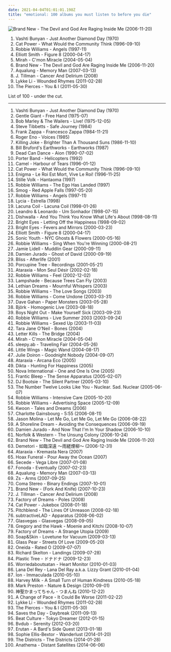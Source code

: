 ```yaml
---
date: 2021-04-04T01:01:01.198Z
title: "emotional: 100 albums you must listen to before you die"
---
```

![Brand New - The Devil and God Are Raging Inside Me (2006-11-20)](http://coverartarchive.org/release/c9294302-9589-4859-a0ed-d82c65b017db/4724008040-500.jpg "Brand New - The Devil and God Are Raging Inside Me (2006-11-20)")
<ol class="albums">
<li data-cover="https://img.discogs.com/2x-W2u8k9mU9yX_EUoj7jyLfKac=/fit-in/600x600/filters:strip_icc():format(jpeg):mode_rgb():quality(90)/discogs-images/R-640394-1504973916-3642.jpeg.jpg" data-tags="folk, female vocalists, indie, alternative" role="button">Vashti Bunyan - Just Another Diamond Day (1970)</li>
<li data-cover="http://coverartarchive.org/release/cb552dc7-b0fe-4bcd-b864-1b3940baee8c/6010090362-500.jpg" data-tags="indie, female vocalists, female, alternative, indie rock, female singers, pop, rock, alternative rock, indie pop, female vocals, female vocalist, female voices, girls, indie-rock, female artists, female vocal, indie-pop, love song" role="button">Cat Power - What Would the Community Think (1996-09-10)</li>
<li data-cover="https://img.discogs.com/Huj-3hhR3RV6MvojZF3Bjx0FTEY=/fit-in/600x600/filters:strip_icc():format(jpeg):mode_rgb():quality(90)/discogs-images/R-13088141-1547841438-1652.jpeg.jpg" data-tags="alternative, robbie williams, indie, rock, british" role="button">Robbie Williams - Angels (1997-11)</li>
<li data-cover="http://coverartarchive.org/release/8bc521b4-57af-4b4c-88a1-ad214c9c6516/9560550155-500.jpg" data-tags="singer-songwriter, indie" role="button">Elliott Smith - Figure 8 (2000-04-17)</li>
<li data-cover="https://img.discogs.com/kqYj4ochAeSGmKUFfOnxgKhxmf0=/fit-in/475x422/filters:strip_icc():format(jpeg):mode_rgb():quality(90)/discogs-images/R-525696-1285843401.jpeg.jpg" data-tags="indie, female vocalists, female, indie pop, rock, indie rock, female vocalist, pop, alternative, alternative rock, girls, indie-rock, female vocals, female artists, female vocal, female voices, female singers, indie-pop, love song" role="button">Mirah - C'mon Miracle (2004-05-04)</li>
<li data-cover="http://coverartarchive.org/release/c9294302-9589-4859-a0ed-d82c65b017db/4724008040-500.jpg" data-tags="alternative rock, alternative" role="button">Brand New - The Devil and God Are Raging Inside Me (2006-11-20)</li>
<li data-cover="http://coverartarchive.org/release/389cd05b-7bed-4d1f-ac93-273b23936847/7592328592-500.jpg" data-tags="memory man" role="button">Aqualung - Memory Man (2007-03-13)</li>
<li data-cover="http://coverartarchive.org/release/4b16363d-02fe-498e-8c0b-98b7509a87be/16717106099-500.jpg" data-tags="folk, acoustic, slow-coustic, indie, alternative, singer-songwriter, lo-fi, alt-country, folk rock, indie folk, alternative folk, country, indie pop, indie rock, sad, slow, calm, americana, blues, moody, songwriter, winter, mellow, melancholy, sleep, folk noir, freak folk, soft, emotional, slowcore, quiet, alt country, singer songwriter, singer-songwriters, short song, alt rock, hippie, indie-folk, independent, lyrics, lo fi, post folk, chamber folk, neofreak-folk, euphoric misery, concentration, folk me, quiet voices, singersongwriters, quiet  music" role="button">J. Tillman - Cancer And Delirium (2008)</li>
<li data-cover="http://coverartarchive.org/release/36850a03-c671-4690-9eb9-b6aa96d52405/7463293341-500.jpg" data-tags="indie pop" role="button">Lykke Li - Wounded Rhymes (2011-02-28)</li>
<li data-cover="http://coverartarchive.org/release/327d35f3-12f7-43a8-af7a-3b27132fc353/15299233483-500.jpg" data-tags="folk, intense, emotional, lovely, boughtlist2012" role="button">The Pierces - You & I (2011-05-30)</li>
</ol>
List of 100 - under the cut.
<!-- more -->

_________________

<ol class="albums">
<li data-cover="https://img.discogs.com/2x-W2u8k9mU9yX_EUoj7jyLfKac=/fit-in/600x600/filters:strip_icc():format(jpeg):mode_rgb():quality(90)/discogs-images/R-640394-1504973916-3642.jpeg.jpg" data-tags="folk, female vocalists, indie, alternative" role="button">
Vashti Bunyan - Just Another Diamond Day (1970)
</li>
<li data-cover="https://img.discogs.com/cfc9e7fd50d7c9c08931869b95f6849a01d0635d/images/spacer.gif" data-tags="progressive rock" role="button">
Gentle Giant - Free Hand (1975-07)
</li>
<li data-cover="http://coverartarchive.org/release/0fa2416d-3813-4639-90d4-c308779b3802/5478169435-500.jpg" data-tags="reggae" role="button">
Bob Marley & The Wailers - Live! (1975-12-05)
</li>
<li data-cover="https://img.discogs.com/5pUsWmy9pMuJaartAiEXRsPPr_k=/fit-in/208x208/filters:strip_icc():format(jpeg):mode_rgb():quality(90)/discogs-images/R-467012-1220638762.jpeg.jpg" data-tags="ecm" role="button">
Steve Tibbetts - Safe Journey (1984)
</li>
<li data-cover="http://coverartarchive.org/release/60a210fa-58ed-374f-a58b-fd7f13493a94/8608488459-500.jpg" data-tags="20th century classical" role="button">
Frank Zappa - Francesco Zappa (1984-11-21)
</li>
<li data-cover="https://img.discogs.com/zhCkMCRYUMBmmTUa4Tmcy09pbis=/fit-in/600x581/filters:strip_icc():format(jpeg):mode_rgb():quality(90)/discogs-images/R-81710-1463368962-5885.jpeg.jpg" data-tags="ambient" role="button">
Roger Eno - Voices (1985)
</li>
<li data-cover="https://via.placeholder.com/450" data-tags="post-punk" role="button">
Killing Joke - Brighter Than A Thousand Suns (1986-11-10)
</li>
<li data-cover="http://coverartarchive.org/release/868f580f-35e7-4ba1-b77d-b34691dbe6d6/19849623630-500.jpg" data-tags="fusion, contemporary jazz, bill bruford, bruford" role="button">
Bill Bruford's Earthworks - Earthworks (1987)
</li>
<li data-cover="http://coverartarchive.org/release/48148a00-abee-387b-9784-1203490a1aad/16700970374-500.jpg" data-tags="ethereal, medieval" role="button">
Dead Can Dance - Aion (1990-07-02)
</li>
<li data-cover="http://coverartarchive.org/release/ca95762f-7bce-4f0a-a130-77689c41f46b/10488536618-500.jpg" data-tags="rock, john porter" role="button">
Porter Band - Helicopters (1992)
</li>
<li data-cover="http://coverartarchive.org/release/9900c1e6-829e-46d4-8bce-3ea6546a974e/19244266827-500.jpg" data-tags="progressive rock" role="button">
Camel - Harbour of Tears (1996-01-12)
</li>
<li data-cover="http://coverartarchive.org/release/cb552dc7-b0fe-4bcd-b864-1b3940baee8c/6010090362-500.jpg" data-tags="indie, female vocalists, female, alternative, indie rock, female singers, pop, rock, alternative rock, indie pop, female vocals, female vocalist, female voices, girls, indie-rock, female artists, female vocal, indie-pop, love song" role="button">
Cat Power - What Would the Community Think (1996-09-10)
</li>
<li data-cover="https://via.placeholder.com/450" data-tags="new age, enigma, ambient" role="button">
Enigma - Le Roi Est Mort, Vive Le Roi! (1996-11-25)
</li>
<li data-cover="http://coverartarchive.org/release/91915156-b86b-425a-aa79-52810793fe80/16836219337-500.jpg" data-tags="folk, medieval, neomedieval, freak folk, fantasy, medieval folk" role="button">
Stille Volk - Hantaoma (1997)
</li>
<li data-cover="http://coverartarchive.org/release/3852304a-41d1-4639-bab9-abb606c33c75/3031192753-500.jpg" data-tags="pop, alternative, britpop, rock" role="button">
Robbie Williams - The Ego Has Landed (1997)
</li>
<li data-cover="http://coverartarchive.org/release/27d99673-cdc9-4172-bdf6-d3bd0620c0ee/15960021076-500.jpg" data-tags="singer-songwriter, 90s, indie, folk, lo-fi, mellow, slowcore" role="button">
Smog - Red Apple Falls (1997-05-20)
</li>
<li data-cover="https://img.discogs.com/Huj-3hhR3RV6MvojZF3Bjx0FTEY=/fit-in/600x600/filters:strip_icc():format(jpeg):mode_rgb():quality(90)/discogs-images/R-13088141-1547841438-1652.jpeg.jpg" data-tags="alternative, robbie williams, indie, rock, british" role="button">
Robbie Williams - Angels (1997-11)
</li>
<li data-cover="https://img.discogs.com/J15B2jbVt9XWXJLHT5z4ZlLhpXs=/fit-in/600x600/filters:strip_icc():format(jpeg):mode_rgb():quality(90)/discogs-images/R-5155758-1386007235-9377.jpeg.jpg" data-tags="gothic, 90s, soft, ethereal, emotional, darkwave, lycia, nihilism, dream, us, night time, to explore, existentialism, music and poetry, excruciatingly beautiful, autumn and winter, lauraann163" role="button">
Lycia - Estrella (1998)
</li>
<li data-cover="http://coverartarchive.org/release/70578657-4756-4024-8836-5a1b34cb83a7/16305003945-500.jpg" data-tags="gothic metal" role="button">
Lacuna Coil - Lacuna Coil (1998-01-26)
</li>
<li data-cover="http://coverartarchive.org/release/922a4808-890b-4313-8211-874f36c7f45b/6677759219-500.jpg" data-tags="male, pop, rock, country, easy listening, soft rock, 90s, brazil, portuguese, mellow, soft, emotional, brazilian, male vocalists, country rock, sertanejo, leonardo" role="button">
Leandro & Leonardo - Um Sonhador (1998-07-15)
</li>
<li data-cover="http://coverartarchive.org/release/c34f41f2-080b-4613-9f38-69a0f57f154b/13096884265-500.jpg" data-tags="rock, alternative rock, emo, soft rock, emotional, purchased 09, rockadd, damien cripps band" role="button">
Dishwalla - And You Think You Know What Life's About (1998-08-11)
</li>
<li data-cover="https://via.placeholder.com/450" data-tags="indie, emo" role="button">
Bright Eyes - Letting Off the Happiness (1998-09-02)
</li>
<li data-cover="http://coverartarchive.org/release/64c2b3d0-f2ff-4e2f-9dad-4c926bb00a10/26393498490-500.jpg" data-tags="indie, folk" role="button">
Bright Eyes - Fevers and Mirrors (2000-03-23)
</li>
<li data-cover="http://coverartarchive.org/release/8bc521b4-57af-4b4c-88a1-ad214c9c6516/9560550155-500.jpg" data-tags="singer-songwriter, indie" role="button">
Elliott Smith - Figure 8 (2000-04-17)
</li>
<li data-cover="http://coverartarchive.org/release/e874cafd-1266-4627-962b-3011feb70f0f/7678581820-500.jpg" data-tags="experimental, experimental rock, 00s" role="button">
Sonic Youth - NYC Ghosts & Flowers (2000-05-16)
</li>
<li data-cover="http://coverartarchive.org/release/b85f3519-c771-3267-92c0-cf509db2eba0/2454107403-500.jpg" data-tags="pop" role="button">
Robbie Williams - Sing When You're Winning (2000-08-21)
</li>
<li data-cover="http://coverartarchive.org/release/7462b16d-0396-40f1-afa3-5ab1de69ef5a/23873125153-500.jpg" data-tags="experimental" role="button">
Jamie Lidell - Muddlin Gear (2000-09-11)
</li>
<li data-cover="http://coverartarchive.org/release/0e70135c-379b-474e-9d91-72abc1fab102/20161665425-500.jpg" data-tags="indie, alternative, singer-songwriter, rock, country, alternative rock, folk, indie pop, indie rock, acoustic, blues, guitar" role="button">
Damien Jurado - Ghost of David (2000-09-19)
</li>
<li data-cover="https://img.discogs.com/xvpzGipo5TzPS-M1z-2gHxyZOrw=/fit-in/200x176/filters:strip_icc():format(jpeg):mode_rgb():quality(90)/discogs-images/R-11065147-1509205332-2970.jpeg.jpg" data-tags="chillout, ambient" role="button">
Bliss - Afterlife (2001)
</li>
<li data-cover="http://coverartarchive.org/release/3590a73b-bcff-3b18-84a3-fb7ac9fbd1aa/14175880236-500.jpg" data-tags="progressive rock, porcupine tree" role="button">
Porcupine Tree - Recordings (2001-05-21)
</li>
<li data-cover="https://img.discogs.com/OQ6Jx5X3LAsD2L_N7xefVOkhgZg=/fit-in/598x600/filters:strip_icc():format(jpeg):mode_rgb():quality(90)/discogs-images/R-243853-1158972862.jpeg.jpg" data-tags="neofolk" role="button">
Ataraxia - Mon Seul Désir (2002-02-18)
</li>
<li data-cover="http://coverartarchive.org/release/f355ffd0-6e6f-4c78-9ad9-9fa7dc5bba1b/5603335089-500.jpg" data-tags="indie, alternative" role="button">
Robbie Williams - Feel (2002-12-02)
</li>
<li data-cover="https://via.placeholder.com/450" data-tags="indie" role="button">
Lampshade - Because Trees Can Fly (2003)
</li>
<li data-cover="https://img.discogs.com/Tsy-efgTyeILKXqLIAQzXwIMOIQ=/fit-in/225x225/filters:strip_icc():format(jpeg):mode_rgb():quality(90)/discogs-images/R-15954053-1600848177-2663.jpeg.jpg" data-tags="female vocalists, doom metal, atmospheric, emotional" role="button">
Lethian Dreams - Mournful Whispers (2003)
</li>
<li data-cover="http://coverartarchive.org/release/c9a082f0-6358-402e-89c5-379af2060a83/3031084886-500.jpg" data-tags="robbie williams, pop" role="button">
Robbie Williams - The Love Songs (2003)
</li>
<li data-cover="https://img.discogs.com/EylLs7PD3ggJhdOiX6lyTyH0t6s=/fit-in/150x150/filters:strip_icc():format(jpeg):mode_rgb():quality(90)/discogs-images/R-5964635-1407565167-9964.jpeg.jpg" data-tags="rock, alternative rock, indie rock, dark, drugs, cocaine" role="button">
Robbie Williams - Come Undone (2003-03-31)
</li>
<li data-cover="https://img.discogs.com/PPB3MdLUrIN7afWvEXQ4Zr-UyUI=/fit-in/400x565/filters:strip_icc():format(jpeg):mode_rgb():quality(90)/discogs-images/R-1928630-1337992486-8207.jpeg.jpg" data-tags="electronic, depeche mode" role="button">
Dave Gahan - Paper Monsters (2003-05-28)
</li>
<li data-cover="https://img.discogs.com/wsth58Vm-20-xd2QGRkYbUsXRfc=/fit-in/600x533/filters:strip_icc():format(jpeg):mode_rgb():quality(90)/discogs-images/R-6369706-1418122645-1265.jpeg.jpg" data-tags="electronic, alternative, female vocalists, bjork" role="button">
Björk - Homogenic Live (2003-08-18)
</li>
<li data-cover="http://coverartarchive.org/release/0db476e3-af43-4bef-8c7f-07eb55ecb6e0/6939130778-500.jpg" data-tags="emo, post-hardcore, boys night out" role="button">
Boys Night Out - Make Yourself Sick (2003-09-23)
</li>
<li data-cover="http://coverartarchive.org/release/72d9b528-ff39-4122-b14d-588d41c07b9f/7560169899-500.jpg" data-tags="british, alternative rock, indie rock, emotional" role="button">
Robbie Williams - Live Summer 2003 (2003-09-24)
</li>
<li data-cover="https://img.discogs.com/VwuKlUf4oFkJTG79vywPpQ9Cuks=/fit-in/400x300/filters:strip_icc():format(jpeg):mode_rgb():quality(90)/discogs-images/R-7389241-1440444057-4003.jpeg.jpg" data-tags="indie, alternative, dark, alternative rock" role="button">
Robbie Williams - Sexed Up (2003-11-03)
</li>
<li data-cover="https://img.discogs.com/2pmcZrViIglazE1B20EN20LJY9U=/fit-in/450x405/filters:strip_icc():format(jpeg):mode_rgb():quality(90)/discogs-images/R-1184688-1199127294.gif.jpg" data-tags="folk, indie, singer-songwriter, female vocalists, acoustic, female, country, alternative, alternative rock, indie pop, indie rock, sad, slow, calm, sadcore, folk-rock, americana, blues, minimal, guitar, girls, songwriter, american, mellow, alt-country, melancholy, sleep, freak folk, soft, folk rock, new weird america, emotional, female vocals, indie folk, female vocalist, singer songwriter, 00s, female artists, female vocal, favorite, alt rock, female voices, female singers, independent, female singer-songwriter, tracks, favourite songs, singer songwriters, slow-coustic, alt, quiet music, quiet voices, pop, rock, indie-rock, indie-pop" role="button">
Tara Jane O'Neil - Bones (2004)
</li>
<li data-cover="http://coverartarchive.org/release/46c65355-be9d-479f-9d14-82c294dd6136/25689193092-500.jpg" data-tags="post-hardcore" role="button">
Letter Kills - The Bridge (2004)
</li>
<li data-cover="https://img.discogs.com/kqYj4ochAeSGmKUFfOnxgKhxmf0=/fit-in/475x422/filters:strip_icc():format(jpeg):mode_rgb():quality(90)/discogs-images/R-525696-1285843401.jpeg.jpg" data-tags="indie, female vocalists, female, indie pop, rock, indie rock, female vocalist, pop, alternative, alternative rock, girls, indie-rock, female vocals, female artists, female vocal, female voices, female singers, indie-pop, love song" role="button">
Mirah - C'mon Miracle (2004-05-04)
</li>
<li data-cover="https://via.placeholder.com/450" data-tags="ambient, atmospheric, emotional" role="button">
sleepy.ab - Traveling Fair (2004-05-26)
</li>
<li data-cover="https://img.discogs.com/iVvwkqtoSnUexSg2FgDy1yZGPC4=/fit-in/500x500/filters:strip_icc():format(jpeg):mode_rgb():quality(90)/discogs-images/R-1453334-1243153042.jpeg.jpg" data-tags="indie, country, alternative, folk, indie pop, indie rock, sad, singer-songwriter, acoustic, blues, mellow, alt-country, melancholy, folk rock, slow, calm, lo-fi, americana, moody, songwriter, winter, sleep, folk noir, freak folk, soft, emotional, slowcore, quiet, indie folk, alt country, singer songwriter, alternative folk, singer-songwriters, short song, alt rock, hippie, indie-folk, independent, lyrics, lo fi, slow-coustic, post folk, chamber folk, neofreak-folk, euphoric misery, concentration, folk me, quiet voices, singersongwriters" role="button">
Little Wings - Magic Wand (2004-08-17)
</li>
<li data-cover="http://coverartarchive.org/release/fed28e2c-49ee-4b8d-859a-104cf4536389/27813782373-500.jpg" data-tags="indie, alternative, female vocalists, female, alternative rock, indie pop, indie rock, girls, female vocals, female vocalist, female artists, female vocal, female voices, female singers, pop, rock, indie-rock, indie-pop, folk, love song, female singer-songwriter, quiet voices, singer-songwriter, acoustic, guitar, songwriter, country, sad, slow, calm, sadcore, folk-rock, americana, blues, minimal, american, mellow, alt-country, melancholy, sleep, freak folk, soft, folk rock, new weird america, emotional, intimate, indie folk, singer songwriter, 00s, favorite, alt rock, independent, tracks, favourite songs, slow-coustic, alt, lyrics, singer songwriters, quiet music" role="button">
Julie Doiron - Goodnight Nobody (2004-09-07)
</li>
<li data-cover="http://coverartarchive.org/release/c4943edf-c422-47dc-8e2a-45221133a09b/3523786600-500.jpg" data-tags="female vocalists, contemporary, romantic, gothic, melodic, moody, reflective, peaceful, ethereal, emotional, eerie, darkwave, italian, dark ambient, neofolk, meditative, neo-classical, devotion, relax, neoclassic, heavenly voices, dreamlike, neoclassical, drifting, hymns, visions, enigmatic, ethereal and medieval, neo-pagan, drift, neomedieval, italian folk, voci celestiali, voces celestiales" role="button">
Ataraxia - Arcana Eco (2005)
</li>
<li data-cover="http://coverartarchive.org/release/45807016-ee11-429e-aaa2-392eb9e38800/18781279674-500.jpg" data-tags="icelandic" role="button">
Dikta - Hunting For Happiness (2005)
</li>
<li data-cover="https://img.discogs.com/cfc9e7fd50d7c9c08931869b95f6849a01d0635d/images/spacer.gif" data-tags="indie, pop, power pop, britpop, german" role="button">
Nova International - One and One Is One (2005)
</li>
<li data-cover="https://via.placeholder.com/450" data-tags="metal, progressive metal" role="button">
Frantic Bleep - The Sense Apparatus (2005-02-07)
</li>
<li data-cover="https://via.placeholder.com/450" data-tags="electronica, instrumental, instrumental hip-hop, instrumental hip hop, hiphop, emotional, dramatic, spacey, uplifting, hungarian, ambient hip hop, secret room" role="button">
DJ Bootsie - The Silent Partner (2005-03-10)
</li>
<li data-cover="http://coverartarchive.org/release/02942ebd-41d0-4868-a6aa-20f70ffee92b/7928073801-500.jpg" data-tags="metalcore, metal, mathcore" role="button">
The Number Twelve Looks Like You - Nuclear. Sad. Nuclear (2005-06-07)
</li>
<li data-cover="http://coverartarchive.org/release/d304d0ae-4937-30a9-9ea7-656a8d92860b/1413448182-500.jpg" data-tags="pop, robbie williams" role="button">
Robbie Williams - Intensive Care (2005-10-20)
</li>
<li data-cover="https://img.discogs.com/j_TRqa0Dz_iy5araISK5sltRFcI=/fit-in/600x533/filters:strip_icc():format(jpeg):mode_rgb():quality(90)/discogs-images/R-12918232-1544492451-3570.jpeg.jpg" data-tags="indie, alternative, acoustic" role="button">
Robbie Williams - Advertising Space (2005-12-09)
</li>
<li data-cover="http://coverartarchive.org/release/19d83e29-60c4-43c6-a9d0-377df11dd05c/2893165445-500.jpg" data-tags="post-rock" role="button">
Kwoon - Tales and Dreams (2006)
</li>
<li data-cover="http://coverartarchive.org/release/be9453f4-23e8-46f1-863a-d3a63cdd6231/23498089082-500.jpg" data-tags="female vocalists, french" role="button">
Charlotte Gainsbourg - 5:55 (2006-08-11)
</li>
<li data-cover="http://coverartarchive.org/release/a3be0b9b-874e-44ff-8054-d4dc6ec189d0/10720411555-500.jpg" data-tags="singer-songwriter, indie, country, alternative, folk, indie pop, indie rock, sad, slow, calm, acoustic, lo-fi, americana, blues, moody, songwriter, winter, mellow, alt-country, melancholy, sleep, folk noir, freak folk, soft, folk rock, emotional, slowcore, quiet, indie folk, alt country, singer songwriter, alternative folk, singer-songwriters, short song, alt rock, hippie, indie-folk, independent, lyrics, lo fi, slow-coustic, post folk, chamber folk, neofreak-folk, euphoric misery, concentration, folk me, quiet voices, singersongwriters, quiet  music" role="button">
Jason Molina - Let Me Go, Let Me Go, Let Me Go (2006-08-22)
</li>
<li data-cover="http://coverartarchive.org/release/07e28baf-8e71-4b78-b4c1-f66da5f1a14c/18336316434-500.jpg" data-tags="trip-hop, alternative, post-rock, druggy, dreamy, ethereal, emotional, hypnotic, slowcore, spacey, trippy, symphonic, reverb, powerful, loved albums, drenched" role="button">
A Shoreline Dream - Avoiding the Consequences (2006-09-19)
</li>
<li data-cover="http://coverartarchive.org/release/6477df3d-e390-4bec-849c-1a45cd73039b/25010408029-500.jpg" data-tags="alternative, folk, indie, country, indie pop, indie rock, sad, singer-songwriter, slow, calm, acoustic, lo-fi, americana, blues, moody, songwriter, winter, mellow, alt-country, melancholy, sleep, folk noir, freak folk, soft, folk rock, emotional, slowcore, quiet, indie folk, alt country, singer songwriter, alternative folk, singer-songwriters, short song, alt rock, hippie, indie-folk, independent, lyrics, lo fi, slow-coustic, post folk, chamber folk, neofreak-folk, euphoric misery, concentration, folk me, quiet voices, singersongwriters, quiet  music" role="button">
Damien Jurado - And Now That I'm In Your Shadow (2006-10-10)
</li>
<li data-cover="https://img.discogs.com/o7PApQWqwex4qoVskm9UeQrNjOI=/fit-in/252x251/filters:strip_icc():format(jpeg):mode_rgb():quality(90)/discogs-images/R-869242-1167392515.jpeg.jpg" data-tags="folk, indie, country, alternative, indie pop, indie rock, sad, singer-songwriter, slow, calm, acoustic, americana, blues, songwriter, mellow, alt-country, melancholy, sleep, freak folk, soft, folk rock, emotional, indie folk, singer songwriter, alt rock, lo-fi, moody, winter, folk noir, slowcore, quiet, alt country, alternative folk, singer-songwriters, short song, hippie, indie-folk, independent, lyrics, lo fi, slow-coustic, post folk, chamber folk, neofreak-folk, euphoric misery, concentration, folk me, quiet voices, singersongwriters" role="button">
Norfolk & Western - The Unsung Colony (2006-10-24)
</li>
<li data-cover="http://coverartarchive.org/release/c9294302-9589-4859-a0ed-d82c65b017db/4724008040-500.jpg" data-tags="alternative rock, alternative" role="button">
Brand New - The Devil and God Are Raging Inside Me (2006-11-20)
</li>
<li data-cover="http://coverartarchive.org/release/dfeea70b-876e-4255-8b10-38151d3a9768/6402327610-500.jpg" data-tags="rock, japanese, instrumental, emotional, j-rock, nu-metal, touhou, doujin, doujin ongaku" role="button">
Demetori - 如臨深遠 ～雨縒煙柳～ (2006-12-31)
</li>
<li data-cover="http://coverartarchive.org/release/27b3d73b-283e-4443-b2df-021cabd13f99/1828505399-500.jpg" data-tags="ambient, female vocalists, darkwave, dark ambient" role="button">
Ataraxia - Kremasta Nera (2007)
</li>
<li data-cover="https://via.placeholder.com/450" data-tags="indie, folk, indie pop, sadcore, acoustic, alt-country, folk noir, ethereal, slowcore, alt folk, female vocals, indie folk, female vocalist, psych folk, singer songwriter, indie-folk, neo folk, psych-folk, alt-folk, mazzy star, slow-coustic, neo-folk, spine tingling, melancholly, chill, downtempo, lo-fi, emotional, acoustic rock, warm, alt rock, folky, alt-rock, chill rock" role="button">
Hoax Funeral - Pour Away the Ocean (2007)
</li>
<li data-cover="https://img.discogs.com/2q9QzogasJ_J3tCWMAi6NKmJyUU=/fit-in/600x597/filters:strip_icc():format(jpeg):mode_rgb():quality(90)/discogs-images/R-847344-1512511429-3694.jpeg.jpg" data-tags="electronica, ambient, experimental, idm" role="button">
Secede - Vega Libre (2007-01-08)
</li>
<li data-cover="https://via.placeholder.com/450" data-tags="electronica, post-rock, shoegaze, dreamy, emotional, city centre offices, indierock, shoegazing, the notwist, brooding, my bloody valentine, sensitive, slowdive, de:bug album reviews 2007, eventually, buero, tijuana mon amour broadcasting inc" role="button">
Fonoda - Eventually (2007-02-23)
</li>
<li data-cover="http://coverartarchive.org/release/389cd05b-7bed-4d1f-ac93-273b23936847/7592328592-500.jpg" data-tags="memory man" role="button">
Aqualung - Memory Man (2007-03-13)
</li>
<li data-cover="http://coverartarchive.org/release/f266c388-6016-4963-8c0f-26d3354f09a1/15148699848-500.jpg" data-tags="math rock, experimental, emotional, irresistible, gammarec, freepurp1e" role="button">
Zs - Arms (2007-09-25)
</li>
<li data-cover="http://coverartarchive.org/release/6d869b5c-4b5b-42a6-81df-24bff7a86897/6101315907-500.jpg" data-tags="instrumental, post-rock, emotional, free albums" role="button">
Coma Stereo - Binary Endings (2007-10-01)
</li>
<li data-cover="http://coverartarchive.org/release/2019b20c-5d03-4541-bb53-5c15ee70d96a/9587442762-500.jpg" data-tags="alternative, alternative rock" role="button">
Brand New - (Fork And Knife) (2007-10-23)
</li>
<li data-cover="http://coverartarchive.org/release/4b16363d-02fe-498e-8c0b-98b7509a87be/16717106099-500.jpg" data-tags="folk, acoustic, slow-coustic, indie, alternative, singer-songwriter, lo-fi, alt-country, folk rock, indie folk, alternative folk, country, indie pop, indie rock, sad, slow, calm, americana, blues, moody, songwriter, winter, mellow, melancholy, sleep, folk noir, freak folk, soft, emotional, slowcore, quiet, alt country, singer songwriter, singer-songwriters, short song, alt rock, hippie, indie-folk, independent, lyrics, lo fi, post folk, chamber folk, neofreak-folk, euphoric misery, concentration, folk me, quiet voices, singersongwriters, quiet  music" role="button">
J. Tillman - Cancer And Delirium (2008)
</li>
<li data-cover="https://img.discogs.com/qEFucIzUORM1gVcWibu-mQINMeQ=/fit-in/600x604/filters:strip_icc():format(jpeg):mode_rgb():quality(90)/discogs-images/R-3388594-1587593195-4161.jpeg.jpg" data-tags="female fronted metal, metal, electronic, female, opera, rock, alternative, hard, goth, swedish, ambient, progressive metal, female vocalists, progressive rock, prog, electro, epic, dark, industrial, world, gothic, guitar, dreamy, film, synth, vocals, cinema, atmospheric, floating, space, portugal, portuguese, progressive, scifi, space rock, ethereal, gothic metal, intense, emotional, relaxing, female vocalist, rock n roll, symphonic, video, factory, sci-fi, sweden, once, emotion, powerful, female fronted, music, alien, dreams, fiction, emotions, jessica, creation, senses, femme, bombastic, utopia, clip, operatic, sonic, conceptual, prog metal, star, effects, fx, project, space metal, eery, sensation, planet, ambiental, universe, ship, female fronted rock, spaceship, hugo, feminine, voyage, videoclip, pulsating, vision, synthsizers, weight of the world, flores, fronted, cgi, sensations, lehto, ambientalatmospheric, creationsymphonicmusic, powerfulgothic metal, synthambient" role="button">
Factory of Dreams - Poles (2008)
</li>
<li data-cover="http://coverartarchive.org/release/472ab586-be69-4bdb-8f90-af1d25e754a6/22781705669-500.jpg" data-tags="female vocalists, covers, jazz, cover" role="button">
Cat Power - Jukebox (2008-01-18)
</li>
<li data-cover="https://via.placeholder.com/450" data-tags="metal, rock, uk, epic, atmospheric, emotional" role="button">
Pitchblend - The Lines Of Unreason (2008-02-18)
</li>
<li data-cover="http://coverartarchive.org/release/6c23a859-cfd7-45d6-8a80-5e7320db66ea/16127915858-500.jpg" data-tags="ambient" role="button">
subtractiveLAD - Apparatus (2008-06-02)
</li>
<li data-cover="http://coverartarchive.org/release/d12fb85f-fe28-4070-81b2-5a7e16411889/12851739538-500.jpg" data-tags="alternative" role="button">
Glasvegas - Glasvegas (2008-09-05)
</li>
<li data-cover="https://img.discogs.com/l3Al6RIdg26l2hV2FEujftK1ttE=/fit-in/350x350/filters:strip_icc():format(jpeg):mode_rgb():quality(90)/discogs-images/R-1470791-1222156904.jpeg.jpg" data-tags="indie, folk" role="button">
Gregory and the Hawk - Moenie and Kitchi (2008-10-07)
</li>
<li data-cover="https://img.discogs.com/VNi3uCx0MLKs_f427rRqT4_-j1A=/fit-in/420x420/filters:strip_icc():format(jpeg):mode_rgb():quality(90)/discogs-images/R-2793811-1301305516.jpeg.jpg" data-tags="progressive metal" role="button">
Factory of Dreams - A Strange Utopia (2009)
</li>
<li data-cover="https://img.discogs.com/5ULMdii6V1Px_WEq_Gnq-FYTwV4=/fit-in/500x500/filters:strip_icc():format(jpeg):mode_rgb():quality(90)/discogs-images/R-1690134-1266618713.jpeg.jpg" data-tags="piano" role="button">
Soap&Skin - Lovetune for Vacuum (2009-03-13)
</li>
<li data-cover="https://img.discogs.com/w11tK8NqRAiKTzIoNTCvHjlftFw=/fit-in/589x600/filters:strip_icc():format(jpeg):mode_rgb():quality(90)/discogs-images/R-4127689-1356213041-6498.jpeg.jpg" data-tags="soundtrack, chillout, indie, pop, chill, british, alternative, folk, ambient, sad, singer-songwriter, uk, calm, piano, folk-rock, acoustic, romantic, melodic, singer, guitar, cello, songwriter, introspective, mellow, melancholy, soft, emotional, melancholic, relaxing, quiet, 00s, ballad, favorite, accoustic, relax, lovely, welsh, bones, jem, wales, alternrock, yestyn" role="button">
Glass Pear - Streets Of Love (2009-05-20)
</li>
<li data-cover="https://img.discogs.com/69CuUkIJSZnowWjQ8B85R_IfC-I=/fit-in/600x600/filters:strip_icc():format(jpeg):mode_rgb():quality(90)/discogs-images/R-11629954-1519696742-5842.jpeg.jpg" data-tags="indie, experimental, emotional, 00s, post-everything, jagjaguwar, beyondwithin, newbreed" role="button">
Oneida - Rated O (2009-07-07)
</li>
<li data-cover="http://coverartarchive.org/release/86867f3d-eb2b-4e2d-8431-129eb3be060f/11460798997-500.jpg" data-tags="ambient" role="button">
Richard Skelton - Landings (2009-07-28)
</li>
<li data-cover="https://img.discogs.com/gD247ti3D9cP1juILhdTNP8Mv_U=/fit-in/600x264/filters:strip_icc():format(jpeg):mode_rgb():quality(90)/discogs-images/R-11540436-1581744525-1351.jpeg.jpg" data-tags="post-rock, shoegaze, ethereal, emotional, angura-kei" role="button">
Plastic Tree - ドナドナ (2009-12-23)
</li>
<li data-cover="http://coverartarchive.org/release/04d7a489-5567-45e7-aa12-47816715a9ae/22818132226-500.jpg" data-tags="electronica, vocal, alternative, post-rock, glitch, emotional, leeds, lms" role="button">
Worriedaboutsatan - Heart Monitor (2010-01-03)
</li>
<li data-cover="http://coverartarchive.org/release/e7e8f73f-e4b7-43f4-a0a9-56ecb4b5de8e/8005260643-500.jpg" data-tags="alternative, indie pop, indie" role="button">
Lana Del Rey - Lana Del Ray a.k.a. Lizzy Grant (2010-01-04)
</li>
<li data-cover="http://coverartarchive.org/release/e7316e03-3752-47a3-983b-1c14deb80c78/2500304912-500.jpg" data-tags="darkwave" role="button">
Íon - Immaculada (2010-05-10)
</li>
<li data-cover="https://img.discogs.com/b1mdMgCFCOfUoS7UfWHJ40VHXh8=/fit-in/300x300/filters:strip_icc():format(jpeg):mode_rgb():quality(90)/discogs-images/R-2314511-1276297644.jpeg.jpg" data-tags="this is a sad fuckin song" role="button">
Harvey Milk - A Small Turn of Human Kindness (2010-05-18)
</li>
<li data-cover="http://coverartarchive.org/release/d6cfd873-367a-4ec4-ad7f-fea0b0568d84/10020528182-500.jpg" data-tags="electronica, emotional, epic instrumental" role="button">
Mark Preston - Nature & Design (2010-09-01)
</li>
<li data-cover="http://coverartarchive.org/release/de0f9f4c-a154-4f0c-8775-d389ba1c2a8e/23866378208-500.jpg" data-tags="noise pop, emotional" role="button">
神聖かまってちゃん - つまんね (2010-12-22)
</li>
<li data-cover="http://coverartarchive.org/release/6ba6ade6-bbd6-4c2d-93a8-31f579f9a6f1/9182331337-500.jpg" data-tags="alternative, alternative rock, emo, pop punk, emotional, pop-punk" role="button">
A Change of Pace - It Could Be Worse (2011-02-22)
</li>
<li data-cover="http://coverartarchive.org/release/36850a03-c671-4690-9eb9-b6aa96d52405/7463293341-500.jpg" data-tags="indie pop" role="button">
Lykke Li - Wounded Rhymes (2011-02-28)
</li>
<li data-cover="http://coverartarchive.org/release/327d35f3-12f7-43a8-af7a-3b27132fc353/15299233483-500.jpg" data-tags="folk, intense, emotional, lovely, boughtlist2012" role="button">
The Pierces - You & I (2011-05-30)
</li>
<li data-cover="https://via.placeholder.com/450" data-tags="indie, alternative rock, pop rock, easy listening, emotional, hypnotic, hauntingly beautiful, concept album, comforting, worth the wait, fucking good music, lyrically brilliant, relatable, conclusion, change in style, daybreak trilogy" role="button">
Saves the Day - Daybreak (2011-09-13)
</li>
<li data-cover="http://coverartarchive.org/release/d9ab4abd-cbe9-436d-b451-7c10db9ecada/3197833552-500.jpg" data-tags="instrumental, synthpop, emotional, chillwave, emotive" role="button">
Beat Culture - Tokyo Dreamer (2012-01-15)
</li>
<li data-cover="http://coverartarchive.org/release/710c7f38-563a-48c1-b93c-740043697c0a/6393087014-500.jpg" data-tags="electronic, ambient, dreamy, 10s" role="button">
Bvdub - Serenity (2012-03-20)
</li>
<li data-cover="http://coverartarchive.org/release/0cc38f0b-01fc-4131-baff-e6d7f24ea116/6953148524-500.jpg" data-tags="indie, pop, folk, female vocalists, medieval, metal, electronic, electronica, female, indie pop, dance, ethereal, gothic metal, recommended, female vocalist, symphonic metal, power metal, fantasy, misc, spam, all, stunning, islamic, akiko shikata, poptron, cringeworthy, eftos, total spambo, spambo" role="button">
Erutan - A Bard's Side Quest (2013-01-18)
</li>
<li data-cover="http://coverartarchive.org/release/b543cfef-c8d1-4ba3-a8b2-742af1d56cd3/15500392136-500.jpg" data-tags="indie, pop, female vocalists" role="button">
Sophie Ellis-Bextor - Wanderlust (2014-01-20)
</li>
<li data-cover="http://coverartarchive.org/release/b3e8d831-3a0c-48f3-bb2b-bcd3a4c3a85a/6365027914-500.jpg" data-tags="indie, rock, folk, singer-songwriter, acoustic, country-rock, guitar, build, emotional, country rock, travelling, emotive, build-up, travel music, travelling music" role="button">
The Districts - The Districts (2014-01-28)
</li>
<li data-cover="http://coverartarchive.org/release/9ea8a851-d74b-427b-8af0-09d51c569010/7123200201-500.jpg" data-tags="progressive rock" role="button">
Anathema - Distant Satellites (2014-06-06)
</li>
</ol>
